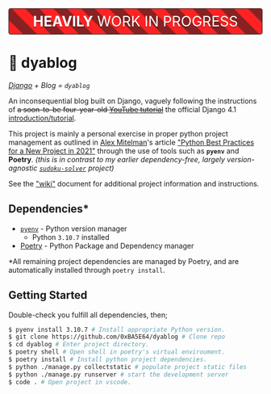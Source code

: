 <h1 style="color: white; font-weight: normal; text-align: center; background: repeating-linear-gradient(45deg, #F22 0%, #F22 5%, #822 5%, #822 10%); margin: 32px 0; padding: 8px 0; text-shadow: #0004 0px 2px; border-radius: 4px; border: solid 1px #422;" ><b>HEAVILY</b> WORK IN PROGRESS</h1>

# 👿 dyablog
*[Django](https://www.djangoproject.com/) + Blog = `dyablog`*

An inconsequential blog built on Django, vaguely following the instructions of ~~a soon-to-be four-year-old [YouTube tutorial](https://youtu.be/F5mRW0jo-U4?t=11258)~~ the official Django 4.1 [introduction/tutorial](https://docs.djangoproject.com/en/4.1/intro/).

This project is mainly a personal exercise in proper python project management as outlined in [Alex Mitelman](https://twitter.com/alex_mitelman)'s article ["Python Best Practices for a New Project in 2021"](https://mitelman.engineering/blog/python-best-practice/automating-python-best-practices-for-a-new-project/) through the use of tools such as **`pyenv`** and **Poetry**.
*(this is in contrast to my earlier dependency-free, largely version-agnostic [`sudoku-solver`](https://github.com/0xBA5E64/Sudoku-Solver) project)*

See the ["wiki"](docs/wiki.md) document for additional project information and instructions.

## Dependencies*
- [`pyenv`](https://github.com/pyenv/pyenv) - Python version manager
  - Python `3.10.7` installed
- [Poetry](https://python-poetry.org/) - Python Package and Dependency manager

\*All remaining project dependencies are managed by Poetry, and are automatically installed through `poetry install`.

## Getting Started
Double-check you fulfill all dependencies, then;
```sh
$ pyenv install 3.10.7 # Install appropriate Python version.
$ git clone https://github.com/0xBA5E64/dyablog # Clone repo
$ cd dyablog # Enter project directory.
$ poetry shell # Open shell in poetry's virtual enviroument.
$ poetry install # Install python project dependencies.
$ python ./manage.py collectstatic # populate project static files
$ python ./manage.py runserver # start the development server
$ code . # Open project in vscode.
```
